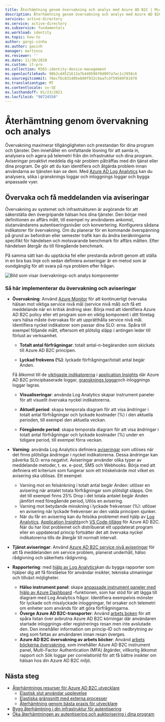 ```yaml
---
title: Återhämtning genom övervakning och analys med Azure AD B2C | Microsoft Docs
description: Återhämtning genom övervakning och analys med Azure AD B2C
services: active-directory
ms.service: active-directory
ms.subservice: fundamentals
ms.workload: identity
ms.topic: how-to
author: gargi-sinha
ms.author: gasinh
manager: martinco
ms.reviewer: ''
ms.date: 11/30/2020
ms.custom: it-pro
ms.collection: M365-identity-device-management
ms.openlocfilehash: 90b2cd4521613a7b449598f0d097a7ec1c2958c6
ms.sourcegitcommit: 78ecfbc831405e8d0f932c9aafcdf59589f81978
ms.translationtype: MT
ms.contentlocale: sv-SE
ms.lasthandoff: 01/23/2021
ms.locfileid: "98724550"
---
```

# <a name="resilience-through-monitoring-and-analytics"></a>Återhämtning genom övervakning och analys

Övervakning maximerar tillgängligheten och prestandan för dina program och tjänster. Den innehåller en omfattande lösning för att samla in, analysera och agera på telemetri från din infrastruktur och dina program. Aviseringar proaktivt meddela dig när problem påträffas med din tjänst eller dina program. De gör att du kan identifiera och åtgärda problem innan användarna av tjänsten kan se dem. Med [Azure AD Log Analytics](https://azure.microsoft.com/services/monitor/?OCID=AID2100131_SEM_6d16332c03501fc9c1f46c94726d2264:G:s&ef_id=6d16332c03501fc9c1f46c94726d2264:G:s&msclkid=6d16332c03501fc9c1f46c94726d2264#features) kan du analysera, söka i gransknings loggar och inloggnings loggar och bygga anpassade vyer.

## <a name="monitor-and-get-notified-through-alerts"></a>Övervaka och få meddelanden via aviseringar

Övervakning av systemet och infrastrukturen är avgörande för att säkerställa den övergripande hälsan hos dina tjänster. Den börjar med definitionen av affärs mått, till exempel ny användares ankomst, slutanvändarens autentiseringsnivåer och konvertering. Konfigurera sådana indikatorer för övervakning. Om du planerar för en kommande överspänning på grund av befordran eller semester trafik kan du ändra beräkningarna specifikt för händelsen och motsvarande benchmark för affärs måtten. Efter händelsen återgår du till föregående benchmark.

På samma sätt kan du upptäcka fel eller prestanda avbrott genom att ställa in en bra bas linje och sedan definiera aviseringar är en metod som är oundgänglig för att svara på nya problem efter frågan.

![Bild som visar övervaknings-och analys komponenter](media/resilience-with-monitoring-alerting/monitoring-analytics-architecture.png)

### <a name="how-to-implement-monitoring-and-alerting"></a>Så här implementerar du övervakning och aviseringar

- **Övervakning**: Använd [Azure Monitor](../../active-directory-b2c/azure-monitor.md) för att kontinuerligt övervaka hälsan mot viktiga service nivå mål (service nivå mål) och få ett meddelande när en kritisk ändring sker. Börja med att identifiera Azure AD B2C policy eller ett program som en viktig komponent i ditt företag vars hälsa måste övervakas för att upprätthålla service nivå mål. Identifiera nyckel indikatorer som passar dina SLO: erna.
Spåra till exempel följande mått, eftersom ett plötslig släpp i antingen leder till förlust av verksamhet.

  - **Totalt antal förfrågningar**: totalt antal-n-begäranden som skickats till Azure AD B2C principen.

  - **Lyckad frekvens (%)**: lyckade förfrågningar/totalt antal begär Anden.

  Få åtkomst till de [viktigaste indikatorerna](../../active-directory-b2c/view-audit-logs.md) i [application Insights](../../active-directory-b2c/analytics-with-application-insights.md) där Azure AD B2C principbaserade loggar, [gransknings loggar](../../active-directory-b2c/analytics-with-application-insights.md)och inloggnings loggar lagras.  

   - **Visualiseringar**: använda Log Analytics skapar instrument paneler för att visuellt övervaka nyckel indikatorerna.

   - **Aktuell period**: skapa temporala diagram för att visa ändringar i totalt antal förfrågningar och lyckade kostnader (%) i den aktuella perioden, till exempel den aktuella veckan.

   - **Föregående period**: skapa temporala diagram för att visa ändringar i totalt antal förfrågningar och lyckade kostnader (%) under en tidigare period, till exempel förra veckan.

- **Varning**: använda Log Analytics definiera [aviseringar](../../azure-monitor/platform/alerts-log.md) som utlöses när det finns plötsliga ändringar i nyckel indikatorerna. Dessa ändringar kan påverka SLO: erna negativt. Aviseringar använder olika typer av meddelande metoder, t. ex. e-post, SMS och Webhooks. Börja med att definiera ett kriterium som fungerar som ett tröskelvärde mot vilket en avisering ska utlösas. Ett exempel:
  - Varning mot en felsänkning i totalt antal begär Anden: utlöser en avisering när antalet totala förfrågningar som plötsligt släpps. Om det till exempel finns 25% Drop i det totala antalet begär Anden jämfört med föregående period, Utlös en avisering.  
  - Varning mot betydande minskning i lyckade frekvenser (%): utlöser en avisering när lyckade frekvenser av den valda principen sjunker.
  - När du får en avisering kan du felsöka problemet med hjälp av [Log Analytics](../reports-monitoring/howto-install-use-log-analytics-views.md), [Application Insights](../../active-directory-b2c/troubleshoot-with-application-insights.md)och [VS Code-tillägg](https://marketplace.visualstudio.com/items?itemName=AzureADB2CTools.aadb2c) för Azure AD B2C. När du har löst problemet och distribuerat ett uppdaterat program eller en uppdaterad princip fortsätter det att övervaka nyckel indikatorerna tills de återgår till normalt intervall.

- **Tjänst aviseringar**: Använd [Azure AD B2C service nivå aviseringar](../../service-health/service-health-overview.md) för att få meddelanden om service problem, planerat underhåll, hälso rådgivning och säkerhets rådgivning.

- **Rapportering**: med [hjälp av Log Analytics](../reports-monitoring/howto-integrate-activity-logs-with-log-analytics.md)kan du bygga rapporter som hjälper dig att få förståelse för användar insikter, tekniska utmaningar och tillväxt möjligheter.
  - **Hälso instrument panel**: skapa [anpassade instrument paneler med hjälp av Azure Dashboard](../../azure-monitor/learn/tutorial-app-dashboards.md) -funktionen, som har stöd för att lägga till diagram med Log Analytics frågor. Identifiera exempelvis mönster för lyckade och misslyckade inloggningar, fel orsaker och telemetri om enheter som används för att göra förfrågningarna.
  - **Överge Azure AD B2C-transporter**: Använd [arbets boken](https://github.com/azure-ad-b2c/siem#list-of-abandon-journeys) för att spåra listan över avbrutna Azure AD B2C körningar där användaren startade inloggnings-eller registrerings resan men inte avslutade den. Den innehåller information om princip-ID och nedbrytning av steg som fattas av användaren innan resan överges.
  - **Azure AD B2C övervakning av arbets böcker**: Använd [arbets böckerna övervakning](https://github.com/azure-ad-b2c/siem), som innehåller Azure AD B2C instrument panel, Multi-Factor Authentication (MFA) åtgärder, villkorlig åtkomst rapport och Sök loggar per correlationId för att få bättre insikter om hälsan hos din Azure AD B2C miljö.
  
## <a name="next-steps"></a>Nästa steg

- [Återhämtnings resurser för Azure AD B2C utvecklare](resilience-b2c.md)
  - [Elastisk slut användar upplevelse](resilient-end-user-experience.md)
  - [Elastiska gränssnitt med externa processer](resilient-external-processes.md)
  - [Återhämtning genom bästa praxis för utvecklare](resilience-b2c-developer-best-practices.md)
- [Bygg återhämtning i din infrastruktur för autentisering](resilience-in-infrastructure.md)
- [Öka återhämtningen av autentisering och auktorisering i dina program](resilience-app-development-overview.md)

